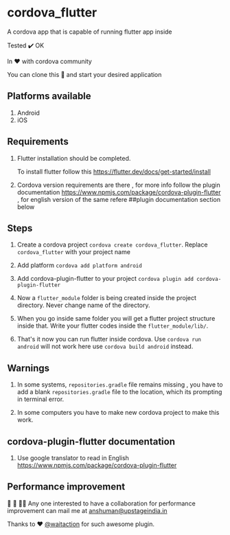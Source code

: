 # cordova_flutter
A cordova app that is capable of running flutter app inside

Tested :heavy_check_mark: OK

In ❤️ with cordova community

You can clone this 📁 and start your desired application

## Platforms available
1. Android
2. iOS

## Requirements
1. Flutter installation should be completed.
 
    To install flutter follow this <https://flutter.dev/docs/get-started/install>
    
2. Cordova version requirements are there , for more info follow the plugin documentation <https://www.npmjs.com/package/cordova-plugin-flutter> , for english version of the same refere ##plugin documentation section below 


## Steps
1. Create a cordova project
  `cordova create cordova_flutter`. Replace `cordova_flutter` with your project name
2. Add platform
   `cordova add platform android`
3. Add cordova-plugin-flutter to your project
    `cordova plugin add cordova-plugin-flutter`
4. Now a `flutter_module` folder is being created inside the project directory. Never change name of the directory.

5. When you go inside same folder you will get a flutter project structure inside that. Write your flutter codes inside the `flutter_module/lib/`.

5. That's it now you can run flutter inside cordova. Use `cordova run android` will not work here use `cordova build android` instead.

## Warnings

1. In some systems, `repositories.gradle` file remains missing , you have to add a blank `repositories.gradle` file to the location, which its prompting in terminal error.

2. In some computers you have to make new cordova project to make this work.


## cordova-plugin-flutter documentation
  1. Use google translator to read in English <https://www.npmjs.com/package/cordova-plugin-flutter>

## Performance improvement
🧔 👧 👩‍🦱 Any one interested to have a collaboration for performance improvement can mail me at <anshuman@upstageindia.in>
  
Thanks to ❤️ [@waitaction](https://github.com/waitaction) for such awesome plugin.
  
  
  



